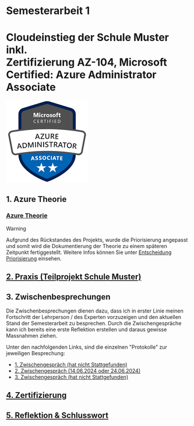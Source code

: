 # Semesterarbeit 1 

# Cloudeinstieg der Schule Muster inkl. <br> Zertifizierung AZ-104, Microsoft Certified: Azure Administrator Associate


![Logo AZ104](./Images/AZ104_Image.png)

## 1. Azure Theorie

### [Azure Theorie](./Azure_Theorie/) 

> [!WARNING]  
> Aufgrund des Rückstandes des Projekts, wurde die Priorisierung angepasst und somit wird die Dokumentierung der Theorie zu einem späteren Zeitpunkt fertiggestellt. 
> Weitere Infos können Sie unter [Entscheidung Priorisierung](./Zwischenbesprechungen/Zwischenbesprechung2.md) einsehen.


## [2. Praxis (Teilprojekt Schule Muster)](./Praxis_Schule-Muster/)

## 3. Zwischenbesprechungen

Die Zwischenbesprechungen dienen dazu, dass ich in erster Linie meinen Fortschritt der Lehrperson / des Experten vorzuzeigen und den aktuellen Stand der Semesterarbeit zu besprechen. 
Durch die Zwischengespräche kann ich bereits eine erste Reflektion erstellen und daraus gewisse Massnahmen ziehen. 

Unter den nachfolgenden Links, sind die einzelnen "Protokolle" zur jeweiligen Besprechung:

- [1. Zwischengespräch (hat nicht Stattgefunden)](./Zwischenbesprechungen/Zwischenbesprechung1.md)
- [2. Zwischengespräch (14.06.2024 oder 24.06.2024)](./Zwischenbesprechungen/Zwischenbesprechung2.md)
- [3. Zwischengespräch (hat nicht Stattgefunden)](./Zwischenbesprechungen/Zwischenbesprechung3.md)

## [4. Zertifizierung](./Zertifizierung/README.md)
## [5. Reflektion & Schlusswort](./Reflektion/README.md) 
